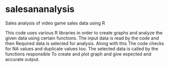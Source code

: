 # salesananalysis
Sales analysis of video game sales data using R

This code uses various R libraries in order to create 
graphs and analyze the given data using certain 
functions. The input data is read by the code and then 
Required data is selected for analysis. Along with this 
The code checks for NA values and duplicate values too. 
The selected data is called by the functions responsible 
To create and plot graph and give expected and accurate 
output. 
